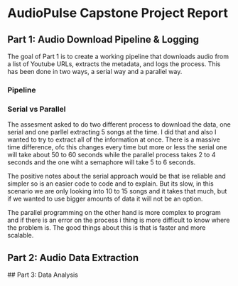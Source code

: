 # AudioPulse Capstone Project Report

## Part 1: Audio Download Pipeline & Logging
The goal of Part 1 is to create a working pipeline that downloads audio from a list of Youtube URLs, extracts the metadata, and logs the process. This has been done in two ways, a serial way and a parallel way. 

### Pipeline


### Serial vs Parallel
The assesment asked to do two different process to download the data, one serial and one parllel extracting 5 songs at the time. I did that and also I wanted to try to extract all of the information at once. 
There is a massive time difference, ofc this changes every time but more or less the serial one will take about 50 to 60 seconds while the parallel process takes 2 to 4 seconds and the one wiht a semaphore will take 5 to 6 seconds. 

The positive notes about the serial approach would be that ise reliable and simpler so is an easier code to code and to explain. But its slow, in this scenario we are only looking into 10 to 15 songs and it takes that much, but if we wanted to use bigger amounts of data it will not be an option.

The parallel programming on the other hand is more complex to program and if there is an error on the process i thing is more difficult to know where the problem is. The good things about this is that is faster and more scalable.

## Part 2: Audio Data Extraction

## Part 3: Data Analysis

